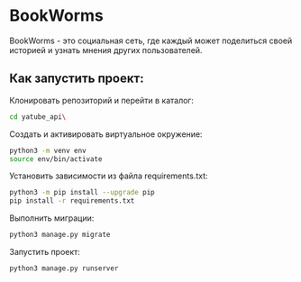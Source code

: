 # BookWorms
BookWorms - это социальная сеть, где каждый может поделиться своей историей и 
узнать мнения других пользователей. 

## Как запустить проект:
Клонировать репозиторий и перейти в каталог:

```bash
cd yatube_api\
```

Cоздать и активировать виртуальное окружение:

```bash
python3 -m venv env
source env/bin/activate
```
Установить зависимости из файла requirements.txt:
```bash
python3 -m pip install --upgrade pip
pip install -r requirements.txt
```
Выполнить миграции:
```bash
python3 manage.py migrate
```
Запустить проект:
```bash
python3 manage.py runserver
```
